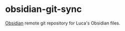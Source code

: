 # obsidian-git-sync
[Obsidian](https://obsidian.md/) remote git repository for Luca's Obsidian files.
